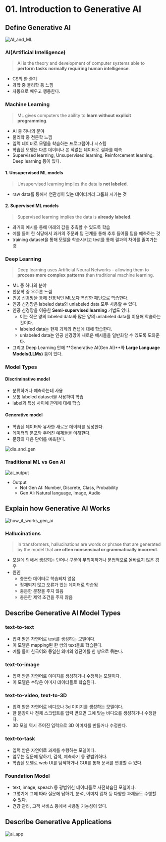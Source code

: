 # 01. Introduction to Generative AI

## Define Generative AI

![AI_and_ML](img/AI_and_ML.png)

### AI(Artificial Intelligence)

> AI is the theory and development of computer systems able to **perform tasks normally requiring human intelligence**.

- CS의 한 줄기
- 과학 중 물리학 등 느낌
- 자동으로 배우고 행동한다.

### Machine Learning

> ML gives computers the ability to **learn without explicit programming**.

- AI 중 하나의 분야
- 물리학 중 천문학 느낌
- 입력 데이터로 모델을 학습하는 프로그램이나 시스템
- 학습된 모델은 다른 데이터나 본 적없는 데이터로 결과를 예측
- Supervised learning, Unsupervised learning, Reinforcement learning, Deep learning 등이 있다.

#### 1. Unsupervised ML models

> Unsupervised learning implies the data is **not labeled**.

- raw data를 통해서 연관성이 있는 데이터끼리 그룹화 시키는 것

#### 2. Supervised ML models

> Supervised learning implies the data is **already labeled**.

- 과거의 예시를 통해 미래의 값을 추측할 수 있도록 학습
- 예를 들어 한 식당에서 과거의 주문과 팁 관계를 통해 추후 들어올 팁을 예측하는 것
- training dataset을 통해 모델을 학습시키고 test를 통해 결과의 차이를 줄여가는 것

### Deep Learning

> Deep learning uses Artificial Neural Networks - allowing them to **process more complex patterns** than traditional
> machine learning.

- ML 중 하나의 분야
- 천문학 중 우주론 느낌
- 인공 신경망을 통해 전통적인 ML보다 복잡한 패턴으로 학습한다.
- 인공 신경망은 labeled data와 unlabeled data 모두 사용할 수 있다.
- 인공 신경망을 이용한 **Semi-supervised learning** 기법도 있다.
  - 이는 작은 양의 labeled data와 많은 양의 unlabeled data를 이용해 학습하는 것이다.
  - labeled data는 현재 과제의 컨셉에 대해 학습한다.
  - unlabeled data는 인공 신경망이 새로운 예시들을 일반화할 수 있도록 도와준다.
- 그리고 Deep Learning 안에 **Generative AI(Gen AI)**와 **Large Language Models(LLMs)** 등이 있다.

### Model Types

#### Discriminative model

- 분류하거나 예측하는데 사용
- 보통 labeled dataset을 사용하여 학습
- label과 특성 사이에 관계에 대해 학습

#### Generative model

- 학습된 데이터와 유사한 새로운 데이터를 생성한다.
- 데이터의 분포와 주어진 예제들을 이해한다.
- 문장의 다음 단어를 예측한다.

![dis_and_gen](img/dis_and_gen.png)

### Traditional ML vs Gen AI

![ai_output](img/ai_output.png)

- Output
  - Not Gen AI: Number, Discrete, Class, Probability
  - Gen AI: Natural language, Image, Audio

## Explain how Generative AI Works

![how_it_works_gen_ai](img/how_it_works_gen_ai.png)

### Hallucinations

> In transformers, hallucinations are words or phrase that are generated by the model that **are often nonsensical or
grammatically incorrect**.

- 모델에 의해서 생성되는 단어나 구문이 무의미하거나 문법적으로 올바르지 않은 경우
- 원인
  - 충분한 데이터로 학습되지 않음
  - 정제되지 않고 오류가 있는 데이터로 학습됨
  - 충분한 문장을 주지 않음
  - 충분한 제약 조건을 주지 않음

## Describe Generative AI Model Types

### text-to-text

- 입력 받은 자연어로 text를 생성하는 모델이다.
- 이 모델은 mapping된 한 쌍의 text들로 학습된다.
- 예를 들어 한국어와 동일한 의미의 영단어를 한 쌍으로 묶는다.

### text-to-image

- 입력 받은 자연어로 이미지를 생성하거나 수정하는 모델이다.
- 이 모델은 수많은 이미지 데이터들로 학습된다.

### text-to-video, text-to-3D

- 입력 받은 자연어로 비디오나 3d 이미지를 생성하는 모델이다.
- 한 문장이나 전체 스크립트를 입력 받으면 그에 맞는 비디오를 생성하거나 수정한다.
- 3D 모델 역시 주어진 입력으로 3D 이미지를 만들거나 수정한다.

### text-to-task

- 입력 받은 자연어로 과제를 수행하는 모델이다.
- 업무는 질문에 답하기, 검색, 예측하기 등 광범위하다.
- 학습된 모델로 web UI를 탐색하거나 GUI를 통해 문서를 변경할 수 있다.

### Foundation Model

- text, image, speach 등 광범위한 데이터들로 사전학습된 모델이다.
- 그렇기에 그에 따라 질문에 답하기, 분석, 이미지 캡쳐 등 다양한 과제들도 수행할 수 있다.
- 건강 관리, 고객 서비스 등에서 사용될 가능성이 있다.

## Describe Generative Applications

![ai_app](img/ai_app.png)

